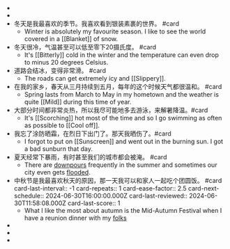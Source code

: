 -
-
- 冬天是我最喜欢的季节。我喜欢看到银装素裹的世界。 #card
	- Winter is absolutely my favourite season. I like to see the world covered in a [[Blanket]] of snow.
- 冬天很冷，气温甚至可以低至零下20摄氏度。 #card
	- It's [[Bitterly]] cold in the winter and the temperature can even drop to minus 20 degrees Celsius.
- 道路会结冰，变得非常滑。 #card
	- The roads can get extremely icy and [[Slippery]].
- 在我的家乡，春天从三月持续到五月，每年的这个时候天气都很温和。 #card
	- Spring lasts from March to May in my hometown and the weather is quite [[Mild]] during this time of year.
- 大部分时间都非常炎热，所以我尽可能地多去游泳，来解暑降温。#card
	- It's [[Scorching]] hot most of the time and so I go swimming as often as possible to [[Cool off]].
- 我忘了涂防晒霜，在烈日下出门了。那天我晒伤了。#card
	- I forgot to put on [[Sunscreen]] and went out in the burning sun. I got a bad sunburn that day.
- 夏天经常下暴雨，有时甚至我们的城市都会被淹。 #card
	- There are [downpours]([[Downpour]]) frequently in the summer and sometimes our city even gets [flooded]([[Flood]]).
- 中秋节是我最喜欢秋天的原因，那一天我可以和家人一起吃个团圆饭。 #card
  card-last-interval:: -1
  card-repeats:: 1
  card-ease-factor:: 2.5
  card-next-schedule:: 2024-06-30T16:00:00.000Z
  card-last-reviewed:: 2024-06-30T11:58:08.000Z
  card-last-score:: 1
	- What I like the most about autumn is the Mid-Autumn Festival when I have a reunion dinner with my [folks]([[Folk]])
-
-
-